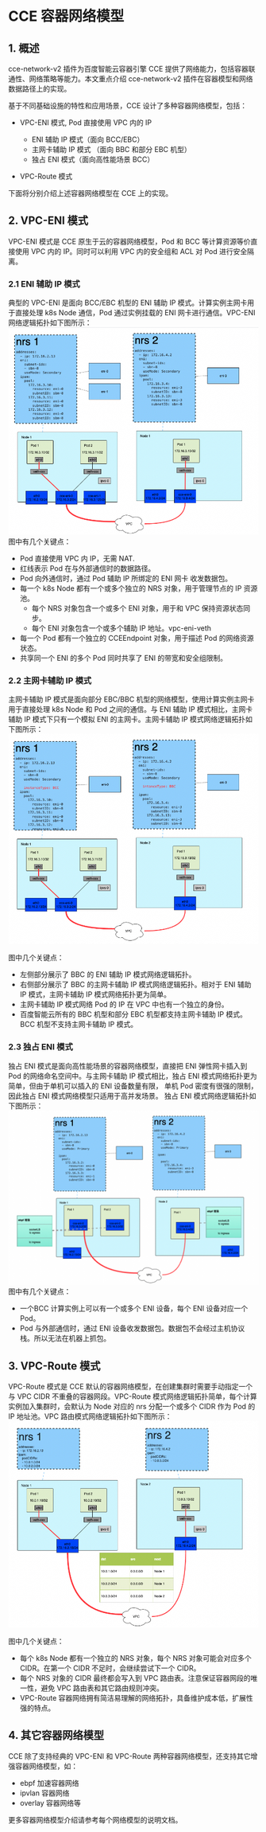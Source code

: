 # CCE 容器网络模型
## 1. 概述
cce-network-v2 插件为百度智能云容器引擎 CCE 提供了网络能力，包括容器联通性、网络策略等能力。本文重点介绍 cce-network-v2 插件在容器模型和网络数据路径上的实现。

基于不同基础设施的特性和应用场景，CCE 设计了多种容器网络模型，包括：
* VPC-ENI 模式, Pod 直接使用 VPC 内的 IP
    * ENI 辅助 IP 模式（面向 BCC/EBC）
    * 主网卡辅助 IP 模式 （面向 BBC 和部分 EBC 机型）
    * 独占 ENI 模式（面向高性能场景 BCC）
    
* VPC-Route 模式

下面将分别介绍上述容器网络模型在 CCE 上的实现。

## 2. VPC-ENI 模式
VPC-ENI 模式是 CCE 原生于云的容器网络模型，Pod 和 BCC 等计算资源等价直接使用 VPC 内的 IP。同时可以利用 VPC 内的安全组和 ACL 对 Pod 进行安全隔离。

### 2.1 ENI 辅助 IP 模式
典型的 VPC-ENI 是面向 BCC/EBC 机型的 ENI 辅助 IP 模式。计算实例主网卡用于直接处理 k8s Node 通信，Pod 通过实例挂载的 ENI 网卡进行通信。VPC-ENI 网络逻辑拓扑如下图所示：
![vpc-eni-veth-data-path.jpg](vpc-eni/images/vps-eni-veth-data-path.jpg)
图中有几个关键点：
* Pod 直接使用 VPC 内 IP，无需 NAT.
* 红线表示 Pod 在与外部通信时的数据路径。
* Pod 向外通信时，通过 Pod 辅助 IP 所绑定的 ENI 网卡 收发数据包。
* 每一个 k8s Node 都有一个或多个独立的 NRS 对象，用于管理节点的 IP 资源池。
    * 每个 NRS 对象包含一个或多个 ENI 对象，用于和 VPC 保持资源状态同步。
    * 每个 ENI 对象包含一个或多个辅助 IP 地址。vpc-eni-veth
* 每一个 Pod 都有一个独立的 CCEEndpoint 对象，用于描述 Pod 的网络资源状态。
* 共享同一个 ENI 的多个 Pod 同时共享了 ENI 的带宽和安全组限制。


### 2.2 主网卡辅助 IP 模式
主网卡辅助 IP 模式是面向部分 EBC/BBC 机型的网络模型，使用计算实例主网卡用于直接处理 k8s Node 和 Pod 之间的通信。与 ENI 辅助 IP 模式相比，主网卡辅助 IP 模式下只有一个模拟 ENI 的主网卡。主网卡辅助 IP 模式网络逻辑拓扑如下图所示：
![vpc-eni-veth-primary-with-secondary-ips](vpc-eni/images/vpc-eni-veth-primary-with-secondary-ips.jpg)

图中几个关键点：
* 左侧部分展示了 BBC 的 ENI 辅助 IP 模式网络逻辑拓扑。
* 右侧部分展示了 BBC 的主网卡辅助 IP 模式网络逻辑拓扑。相对于 ENI 辅助 IP 模式，主网卡辅助 IP 模式网络拓扑更为简单。
* 主网卡辅助 IP 模式网络 Pod 的 IP 在 VPC 中也有一个独立的身份。
* 百度智能云所有的 BBC 机型和部分 EBC 机型都支持主网卡辅助 IP 模式。BCC 机型不支持主网卡辅助 IP 模式。

### 2.3 独占 ENI 模式
独占 ENI 模式是面向高性能场景的容器网络模型，直接把 ENI 弹性网卡插入到 Pod 的网络命名空间中。与主网卡辅助 IP 模式相比，独占 ENI 模式网络拓扑更为简单，但由于单机可以插入的 ENI 设备数量有限， 单机 Pod 密度有很强的限制，因此独占 ENI 模式网络模型只适用于高并发场景。
独占 ENI 模式网络逻辑拓扑如下图所示：
![vpc-eni-primary-eni](vpc-eni/images/vpc-eni-primary-eni.jpg)
图中有几个关键点：
* 一个BCC 计算实例上可以有一个或多个 ENI 设备，每个 ENI 设备对应一个 Pod。
* Pod 与外部通信时，通过 ENI 设备收发数据包。数据包不会经过主机协议栈。所以无法在机器上抓包。

## 3. VPC-Route 模式
VPC-Route 模式是 CCE 默认的容器网络模型，在创建集群时需要手动指定一个与 VPC CIDR 不重叠的容器网段。VPC-Route 模式网络逻辑拓扑简单，每个计算实例加入集群时，会默认为 Node 对应的 nrs 分配一个或多个 CIDR 作为 Pod 的 IP 地址池。VPC 路由模式网络逻辑拓扑如下图所示：
![vpc-route-veth](vpc-eni/images/vpc-route-veth.jpg)

图中几个关键点：
* 每个 k8s Node 都有一个独立的 NRS 对象，每个 NRS 对象可能会对应多个 CIDR。在第一个 CIDR 不足时，会继续尝试下一个 CIDR。
* 每个 NRS 对象的 CIDR 最终都会写入到 VPC 路由表。注意保证容器网段的唯一性，避免 VPC 路由表和其它路由规则冲突。
* VPC-Route 容器网络拥有简洁易理解的网络拓扑，具备维护成本低，扩展性强的特点。

## 4. 其它容器网络模型
CCE 除了支持经典的 VPC-ENI 和 VPC-Route 两种容器网络模型，还支持其它增强容器网络模型，如：
* ebpf 加速容器网络
* ipvlan 容器网络
* overlay 容器网络等

更多容器网络模型介绍请参考每个网络模型的说明文档。